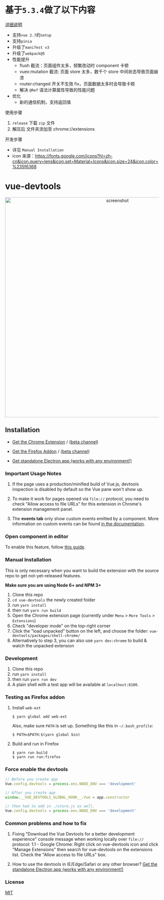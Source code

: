# 基于`5.3.4`做了以下内容

[详细说明](https://segmentfault.com/a/1190000045204638)

- 支持`vue 2.7`的`setup`
- 支持`pinia`
- 升级了`manifest v3`
- 升级了`webpack@5`
- 性能提升
  - flush 截流：页面组件太多，频繁改动时 component 卡顿
  - vuex:mutation 截流: 页面 store 太多，数千个 store 中间状态导致页面崩溃
  - router:changed 开关不生效 fix，页面数据太多时会导致卡顿
  - 解决 `@Ref` 语法计算属性导致的性能问题
- 优化
  - 新的通信机制，支持返回值

使用步骤

1. `release` 下载 `zip` 文件
2. 解压后 文件夹添加至 chrome://extensions

开发步骤

- 详见 `Manual Installation`
- icon 来源：https://fonts.google.com/icons?hl=zh-cn&icon.query=lens&icon.set=Material+Icons&icon.size=24&icon.color=%235f6368

# vue-devtools

<p align="center"><img width="720px" src="https://raw.githubusercontent.com/vuejs/vue-devtools/dev/media/screenshot-shadow.png" alt="screenshot"></p>

## Installation

- [Get the Chrome Extension](https://chrome.google.com/webstore/detail/vuejs-devtools/nhdogjmejiglipccpnnnanhbledajbpd) / ([beta channel](https://chrome.google.com/webstore/detail/vuejs-devtools/ljjemllljcmogpfapbkkighbhhppjdbg))

- [Get the Firefox Addon](https://addons.mozilla.org/en-US/firefox/addon/vue-js-devtools/) / ([beta channel](https://github.com/vuejs/vue-devtools/releases))

- [Get standalone Electron app (works with any environment!)](./packages/shell-electron/README.md)

### Important Usage Notes

1. If the page uses a production/minified build of Vue.js, devtools inspection is disabled by default so the Vue pane won't show up.

2. To make it work for pages opened via `file://` protocol, you need to check "Allow access to file URLs" for this extension in Chrome's extension management panel.

3. The **events tab** only show custom events emitted by a component. More information on custom events can be found [in the documentation](https://vuejs.org/v2/guide/components-custom-events.html).

### Open component in editor

To enable this feature, follow [this guide](./docs/open-in-editor.md).

### Manual Installation

This is only necessary when you want to build the extension with the source repo to get not-yet-released features.

**Make sure you are using Node 6+ and NPM 3+**

1. Clone this repo
2. `cd vue-devtools` the newly created folder
3. run `yarn install`
4. then run `yarn run build`
5. Open the Chrome extension page (currently under `Menu` > `More Tools` > `Extensions`)
6. Check "developer mode" on the top-right corner
7. Click the "load unpacked" button on the left, and choose the folder: `vue-devtools/packages/shell-chrome/`
8. Alternatively to step 3, you can also use `yarn dev:chrome` to build & watch the unpacked extension

### Development

1. Clone this repo
2. run `yarn install`
3. then run `yarn run dev`
4. A plain shell with a test app will be available at `localhost:8100`.

### Testing as Firefox addon

1.  Install `web-ext`

    ```
    $ yarn global add web-ext
    ```

    Also, make sure `PATH` is set up. Something like this in `~/.bash_profile`:

    ```
    $ PATH=$PATH:$(yarn global bin)
    ```

2.  Build and run in Firefox

    ```
    $ yarn run build
    $ yarn run run:firefox
    ```

### Force enable the devtools

```js
// Before you create app
Vue.config.devtools = process.env.NODE_ENV === 'development'

// After you create app
window.__VUE_DEVTOOLS_GLOBAL_HOOK__.Vue = app.constructor

// then had to add in ./store.js as well.
Vue.config.devtools = process.env.NODE_ENV === 'development'
```

### Common problems and how to fix

1. Fixing "Download the Vue Devtools for a better development experience" console message when working locally over `file://` protocol:
   1.1 - Google Chrome: Right click on vue-devtools icon and click "Manage Extensions" then search for vue-devtools on the extensions list. Check the "Allow access to file URLs" box.

2. How to use the devtools in IE/Edge/Safari or any other browser? [Get the standalone Electron app (works with any environment!)](./packages/shell-electron/README.md)

### License

[MIT](http://opensource.org/licenses/MIT)

